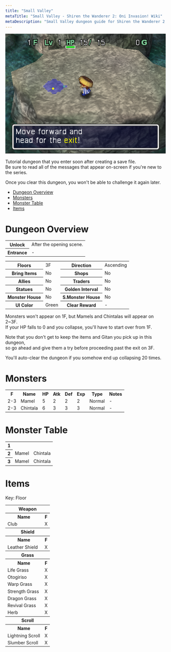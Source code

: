 ```yaml
---
title: "Small Valley"
metaTitle: "Small Valley - Shiren the Wanderer 2: Oni Invasion! Wiki"
metaDescription: "Small Valley dungeon guide for Shiren the Wanderer 2: Oni Invasion!"
---
```


<div class="dungeonImage">
  <img src="../images/dungeon/small_valley.png" alt="Small Valley"/>
</div>

Tutorial dungeon that you enter soon after creating a save file.<br/>
Be sure to read all of the messages that appear on-screen if you're new to the series.

Once you clear this dungeon, you won't be able to challenge it again later.

<ul class="dungeonLinksUL">
  <li><a href="#dungeon-overview">Dungeon Overview</a></li>
  <li><a href="#monsters">Monsters</a></li>
  <li><a href="#monster-table">Monster Table</a></li>
  <li><a href="#items">Items</a></li>
</ul>

# Dungeon Overview

<table class="overviewTable">
  <tr>
    <th>Unlock</th>
    <td>After the opening scene.</td>
  </tr>
  <tr>
    <th>Entrance</th>
    <td>-</td>
  </tr>
</table>

<table>
  <tr>
    <th>Floors</th>
    <td>3F</td>
    <th>Direction</th>
    <td>Ascending</td>
  </tr>
  <tr>
    <th>Bring Items</th>
    <td>No</td>
    <th>Shops</th>
    <td>No</td>
  </tr>
  <tr>
    <th>Allies</th>
    <td>No</td>
    <th>Traders</th>
    <td>No</td>
  </tr>
  <tr>
    <th>Statues</th>
    <td>No</td>
    <th>Golden Interval</th>
    <td>No</td>
  </tr>
  <tr>
    <th>Monster House</th>
    <td>No</td>
    <th>S.Monster House</th>
    <td>No</td>
  </tr>
  <tr>
    <th>UI Color</th>
    <td>Green</td>
    <th>Clear Reward</th>
    <td>-</td>
  </tr>
</table>

Monsters won't appear on 1F, but Mamels and Chintalas will appear on 2\~3F.<br/>
If your HP falls to 0 and you collapse, you'll have to start over from 1F.

Note that you don't get to keep the items and Gitan you pick up in this dungeon,<br/>
so go ahead and give them a try before proceeding past the exit on 3F.

You'll auto-clear the dungeon if you somehow end up collapsing 20 times.

# Monsters

<table class="monsterTable">
  <tr>
    <th>F</th>
    <th>Name</th>
    <th>HP</th>
    <th>Atk</th>
    <th>Def</th>
    <th>Exp</th>
    <th>Type</th>
    <th>Notes</th>
  </tr>
  <tr>
    <td>2-3</td>
    <td>Mamel</td>
    <td>5</td>
    <td>2</td>
    <td>2</td>
    <td>2</td>
    <td>Normal</td>
    <td>-</td>
  </tr>
  <tr>
    <td>2-3</td>
    <td>Chintala</td>
    <td>6</td>
    <td>3</td>
    <td>3</td>
    <td>3</td>
    <td>Normal</td>
    <td>-</td>
  </tr>
</table>

# Monster Table

<table class="monsterTableRates">
  <tr>
    <th>1</th>
    <td class="monsterNone"></td>
    <td class="monsterNone"></td>
  </tr>
  <tr>
    <th>2</th>
    <td>Mamel</td>
    <td>Chintala</td>
  </tr>
  <tr>
    <th>3</th>
    <td>Mamel</td>
    <td>Chintala</td>
  </tr>
</table>

# Items

<div>
  <p>Key: Floor</p>
</div>

<table class="itemTable">
  <tr>
    <th colspan="2">Weapon</th>
  </tr>
  <tr class="tableCategory">
    <th>Name</th>
    <th>F</th>
  </tr>
  <tr>
    <td>Club</td>
    <td>X</td>
  </tr>
  <tr>
    <th colspan="2">Shield</th>
  </tr>
  <tr class="tableCategory">
    <th>Name</th>
    <th>F</th>
  </tr>
  <tr>
    <td>Leather Shield</td>
    <td>X</td>
  </tr>
  <tr>
    <th colspan="2">Grass</th>
  </tr>
  <tr class="tableCategory">
    <th>Name</th>
    <th>F</th>
  </tr>
  <tr>
    <td>Life Grass</td>
    <td>X</td>
  </tr>
  <tr>
    <td>Otogiriso</td>
    <td>X</td>
  </tr>
  <tr>
    <td>Warp Grass</td>
    <td>X</td>
  </tr>
  <tr>
    <td>Strength Grass</td>
    <td>X</td>
  </tr>
  <tr>
    <td>Dragon Grass</td>
    <td>X</td>
  </tr>
  <tr>
    <td>Revival Grass</td>
    <td>X</td>
  </tr>
  <tr>
    <td>Herb</td>
    <td>X</td>
  </tr>
  <tr>
    <th colspan="9">Scroll</th>
  </tr>
  <tr class="tableCategory">
    <th>Name</th>
    <th>F</th>
  </tr>
  <tr>
    <td>Lightning Scroll</td>
    <td>X</td>
  </tr>
  <tr>
    <td>Slumber Scroll</td>
    <td>X</td>
  </tr>
</table>
